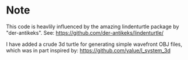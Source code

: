 # Note

This code is heavlily influenced by the amazing lindenturtle package by "der-antikeks".
See: https://github.com/der-antikeks/lindenturtle/

I have added a crude 3d turtle for generating simple wavefront OBJ files, which was in part inspired by: https://github.com/yalue/l_system_3d